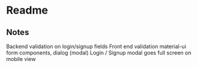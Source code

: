 # Readme

## Notes

Backend validation on login/signup fields
Front end validation
material-ui form components, dialog (modal)
Login / Signup modal goes full screen on mobile view
